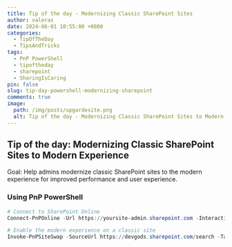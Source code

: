 ```yaml
---
title: Tip of the day - Modernizing Classic SharePoint Sites
author: valeras
date: 2024-06-01 10:55:00 +0800
categories:
  - TipOfTheDay
  - TipsAndTricks
tags:
  - PnP PowerShell
  - tipoftheday
  - sharepoint
  - SharingIsCaring
pin: false
slug: tip-day-powershell-modernizing-sharepoint
comments: true
image:
  path: /img/posts/upgardesite.png
  alt: Tip of the day - Modernizing Classic SharePoint Sites to Modern Experience
---
```


## Tip of the day: Modernizing Classic SharePoint Sites to Modern Experience

Goal: Help admins modernize classic SharePoint sites to the modern experience for improved performance and user experience.

### Using PnP PowerShell
```powershell
# Connect to SharePoint Online
Connect-PnPOnline -Url https://yoursite-admin.sharepoint.com -Interactive

# Enable the modern experience on a classic site
Invoke-PnPSiteSwap -SourceUrl https://devgods.sharepoint.com/search -TargetUrl https://devgods.sharepoint.com/searchmodern -ArchiveUrl https://devgods.sharepoint.com/searcharchive

```

